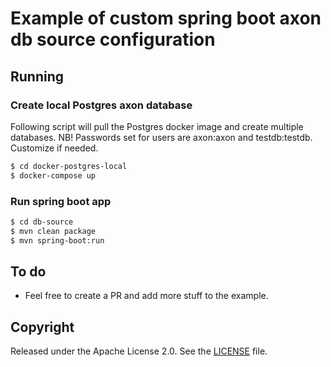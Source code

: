 # Example of custom spring boot axon db source configuration

## Running

### Create local Postgres axon database

Following script will pull the Postgres docker image and create multiple databases.
NB! Passwords set for users are axon:axon and testdb:testdb. Customize if needed.

```sh
$ cd docker-postgres-local 
$ docker-compose up
```


### Run spring boot app

```sh
$ cd db-source
$ mvn clean package
$ mvn spring-boot:run
```

## To do
- Feel free to create a PR and add more stuff to the example.

## Copyright

Released under the Apache License 2.0. See the [LICENSE](https://github.com/codecentric/springboot-sample-app/blob/master/LICENSE) file.
